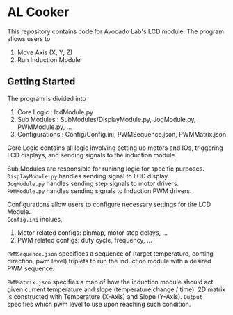 # AL Cooker

This repository contains code for Avocado Lab's LCD module.
The program allows users to
1. Move Axis (X, Y, Z)
2. Run Induction Module


## Getting Started

The program is divided into
1. Core Logic : lcdModule.py
2. Sub Modules : SubModules/DisplayModule.py, JogModule.py, PWMModule.py, ...
3. Configurations : Config/Config.ini, PWMSequence.json, PWMMatrix.json

Core Logic contains all logic involving setting up motors and IOs,
triggering LCD displays, and sending signals to the induction module.

Sub Modules are responsible for runinng logic for specific purposes.  
`DisplayModule.py` handles sending signal to LCD display.  
`JogModule.py` handles sending step signals to motor drivers.  
`PWMModule.py` handles sending signals to Induction PWM drivers.  

Configurations allow users to configure necessary settings for the LCD Module.  
`Config.ini` inclues,
1. Motor related configs: pinmap, motor step delays, ...
2. PWM related configs: duty cycle, frequency, ...

`PWMSequence.json` specifices a sequence of (target temperature, coming direction, pwm level) triplets to run the
induction module with a desired PWM sequence.

`PWMMatrix.json` specifies a map of how the induction module should act
given current temperature and slope (temperature change / time).
2D matrix is constructed with Temperature (X-Axis) and Slope (Y-Axis).
`Output` specifies which pwm level to use upon reaching such condition.
